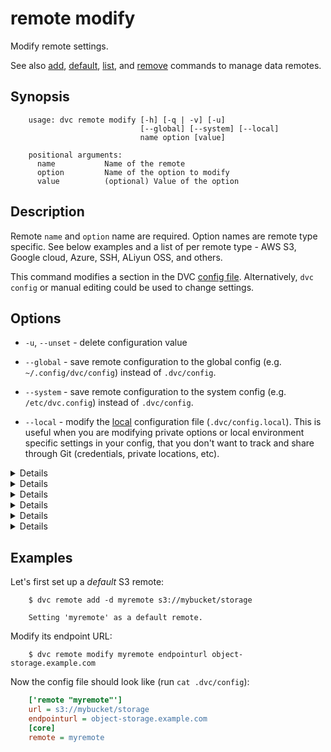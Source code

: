 # remote modify

Modify remote settings.

See also [add](/doc/commands-reference/remote-add),
[default](/doc/commands-reference/remote-default),
[list](/doc/commands-reference/remote-list), and
[remove](/doc/commands-reference/remote-remove) commands to manage data remotes.

## Synopsis

```usage
    usage: dvc remote modify [-h] [-q | -v] [-u]
                             [--global] [--system] [--local]
                             name option [value]

    positional arguments:
      name           Name of the remote
      option         Name of the option to modify
      value          (optional) Value of the option
```

## Description

Remote `name` and `option` name are required. Option names are remote type
specific. See below examples and a list of per remote type - AWS S3, Google
cloud, Azure, SSH, ALiyun OSS, and others.

This command modifies a section in the DVC
[config file](/doc/user-guide/dvc-files-and-directories). Alternatively,
`dvc config` or manual editing could be used to change settings.

## Options

- `-u`, `--unset` - delete configuration value

- `--global` - save remote configuration to the global config (e.g.
  `~/.config/dvc/config`) instead of `.dvc/config`.

- `--system` - save remote configuration to the system config (e.g.
  `/etc/dvc.config`) instead of `.dvc/config`.

- `--local` - modify the [local](/doc/user-guide/dvc-files-and-directories)
  configuration file (`.dvc/config.local`). This is useful when you are
  modifying private options or local environment specific settings in your
  config, that you don't want to track and share through Git (credentials,
  private locations, etc).

<details>

### Click for AWS S3 available options

By default DVC expects your AWS CLI is already
[configured](https://docs.aws.amazon.com/cli/latest/userguide/cli-chap-getting-started.html).
DVC will be using default AWS credentials file to access S3. To override some of
these settings, you could use the following options:

- `region` - change AWS S3 remote region:

  ```dvc
    $ dvc remote modify myremote region us-east-2
  ```

- `profile` - credentials profile name to use to access AWS S3:

  ```dvc
    $ dvc remote modify myremote profile myprofile
  ```

- `credentialpath` - credentials path to use to access AWS S3:

  ```dvc
    $ dvc remote modify myremote credentialpath /path/to/my/creds
  ```

- `endpointurl` - endpoint URL to use to access AWS S3:

  ```dvc
    $ dvc remote modify myremote endpointurl myendpoint.com
  ```

- `url` - remote location URL

  ```dvc
    $ dvc remote modify myremote url s3://bucket/remote
  ```

- `use_ssl` - whether or not to use SSL. By default, SSL is used

  ```dvc
    $ dvc remote modify myremote use_ssl false
  ```

- `listobjects` - whether or not to use `list_objects`.  
   By default, `list_objects_v2` is used. Useful for ceph and other s3 emulators.

  ```dvc
    $ dvc remote modify myremote listobjects true
  ```

To communicate with a remote object storage that supports an S3 compatible API
(e.g. [Minio](https://minio.io/), [Wasabi](https://wasabi.com/),
[Eucalyptus](https://www.eucalyptus.cloud/index.html),
[DigitalOcean Spaces](https://www.digitalocean.com/products/spaces/), etc.) you
must explicitly set the `endpointurl` in the configuration:

For example:

```dvc
  $ dvc remote add -d mybucket s3://path/to/dir
  $ dvc remote modify mybucket endpointurl object-storage.example.com
```

AWS S3 remote can also be configured entirely via environment variables:

```dvc
    $ export AWS_ACCESS_KEY_ID="<my-access-key>"
    $ export AWS_SECRET_ACCESS_KEY="<my-secret-key>"
    $ dvc remote add myremote "s3://bucket/myremote"
```

For more information about the variables DVC supports, please visit
[boto3 documentation](https://boto3.amazonaws.com/v1/documentation/api/latest/guide/configuration.html#environment-variable-configuration)

</details>

<details>

### Click for Azure available options

- `url` - remote location URL.

  ```dvc
      $ dvc remote modify myremote url "azure://ContainerName=remote;"
  ```

- `connection_string` - connection string.

  ```dvc
      $ dvc remote modify myremote connection_string my-connection-string
  ```

</details>

<details>

### Click for Google Cloud Storage available options

- `projectname` - project name to use.

  ```dvc
    $ dvc remote modify myremote projectname myproject
  ```

- `url` - remote location URL.

  ```dvc
    $ dvc remote modify myremote url gs://bucket/remote
  ```

</details>

<details>

### Click for SSH available options

- `url` - remote location URL.

  ```dvc
    $ dvc remote modify myremote url ssh://user@example.com:1234/path/to/remote
  ```

- `user` - username to use to access a remote. The order in which dvc searches
  for username:

  1. `user` specified in one of the dvc configs;
  2. `user` specified in the url(e.g. `ssh://user@example.com/path`);
  3. `user` specified in `~/.ssh/config` for remote host;
  4. current user;

  ```dvc
    $ dvc remote modify myremote user myuser
  ```

- `port` - port to use to access a remote. The order in which dvc searches for
  port:

  1. `port` specified in one of the dvc configs;
  2. `port` specified in the url(e.g. `ssh://example.com:1234/path`);
  3. `port` specified in `~/.ssh/config` for remote host;
  4. default ssh port 22;

  ```dvc
    $ dvc remote modify myremote port 2222
  ```

- `keyfile` - path to private key to use to access a remote.

  ```dvc
    $ dvc remote modify myremote keyfile /path/to/keyfile
  ```

- `password` - a private key passphrase or a password to use to use when
  accessing a remote.

  ```dvc
    $ dvc remote modify myremote password mypassword
  ```

- `ask_password` - ask for a private key passphrase or a password to use when
  accessing a remote.

  ```dvc
    $ dvc remote modify myremote ask_password true
  ```

</details>

<details>

### Click for HDFS available options

- `user` - username to use to access a remote.

  ```dvc
    $ dvc remote modify myremote user myuser
  ```

</details>

<details>

### Click for Aliyun OSS available options

- `oss_key_id` - oss key id to use to access a remote.

  ```dvc
    $ dvc remote modify myremote oss_key_id my-key-id --local
  ```

- `oss_key_secret` - oss secret key for authorizing access into a remote.

  ```dvc
    $ dvc remote modify myremote oss_key_secret my-key-secret --local
  ```

- `oss_endpoint endpoint` - oss endpoint valuesfor accessing remote container.

  ```dvc
      $ dvc remote modify myremote oss_endpoint endpoint --local
  ```

</details>

## Examples

Let's first set up a _default_ S3 remote:

```dvc
    $ dvc remote add -d myremote s3://mybucket/storage

    Setting 'myremote' as a default remote.
```

Modify its endpoint URL:

```dvc
    $ dvc remote modify myremote endpointurl object-storage.example.com
```

Now the config file should look like (run `cat .dvc/config`):

```ini
    ['remote "myremote"']
    url = s3://mybucket/storage
    endpointurl = object-storage.example.com
    [core]
    remote = myremote
```

